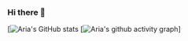 ### Hi there 👋
[![Aria's GitHub stats](https://github-readme-stats.vercel.app/api?username=ariaxo&theme=calm)
[![Aria's github activity graph](https://github-readme-activity-graph.cyclic.app/graph?username=Ariaxo&theme=Default (cotton candy))]
<!--
**ariaxo/ariaxo** is a ✨ _special_ ✨ repository because its `README.md` (this file) appears on your GitHub profile.

Here are some ideas to get you started:

- 🔭 I’m currently working on ...
- 🌱 I’m currently learning ...
- 👯 I’m looking to collaborate on ...
- 🤔 I’m looking for help with ...
- 💬 Ask me about ...
- 📫 How to reach me: ...
- 😄 Pronouns: ...
- ⚡ Fun fact: ...
-->

